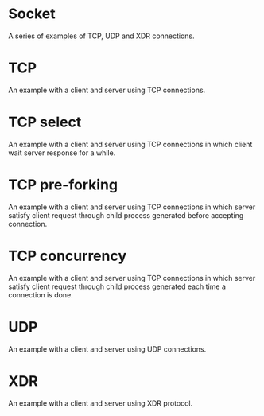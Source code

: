 # Socket
A series of examples of TCP, UDP and XDR connections.

# TCP
An example with a client and server using TCP connections.

# TCP select
An example with a client and server using TCP connections in which client wait server response for a while.

# TCP pre-forking
An example with a client and server using TCP connections in which server satisfy client request through 
child process generated before accepting connection.

# TCP concurrency
An example with a client and server using TCP connections in which server satisfy client request through 
child process generated each time a connection is done.

# UDP
An example with a client and server using UDP connections.

# XDR
An example with a client and server using XDR protocol.
